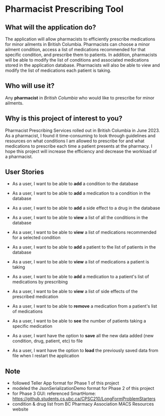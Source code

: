 # Pharmacist Prescribing Tool

## What will the application do?
The application will allow pharmacists to efficiently prescribe medications 
for minor ailments in British Columbia.
Pharmacists can choose a minor ailment condition, 
access a list of medications recommended for that specific condition, and prescribe them to patients.
In addition, pharmacists will be able to modify the list of conditions 
and associated medications stored in the application database. 
Pharmacists will also be able to view and modify the list of medications each patient is taking.

## Who will use it?
Any **pharmacist** in *British Columbia* who would like to prescribe for minor ailments.

## Why is this project of interest to you?
Pharmacist Prescribing Services rolled out in British Columbia in June 2023. 
As a pharmacist, I found it time-consuming to look through guidelines and resources on what conditions 
I am allowed to prescribe for and what medications to prescribe each time a patient presents at the pharmacy. 
I hope this project will increase the efficiency and decrease the workload of a pharmacist.

## User Stories
- As a user, I want to be able to **add** a condition to the database
- As a user, I want to be able to **add** a medication to a condition in the database
- As a user, I want to be able to **add** a side effect to a drug in the database
- As a user, I want to be able to **view** a list of all the conditions in the database
- As a user, I want to be able to **view** a list of medications recommended for a selected condition
- As a user, I want to be able to **add** a patient to the list of patients in the database
- As a user, I want to be able to **view** a list of medications a patient is taking
- As a user, I want to be able to **add** a medication to a patient's list of medications by prescribing
- As a user, I want to be able to **view** a list of side effects of the prescribed medication
- As a user, I want to be able to **remove** a medication from a patient's list of medications
- As a user, I want to be able to **see** the number of patients taking a specific medication

- As a user, I want have the option to **save** all the new data added (new condition, drug, patient, etc) to file
- As a user, I want have the option to **load** the previously saved data from file when I restart the application

## Note
- followed Teller App format for Phase 1 of this project
- modeled the JsonSerializationDemo format for Phase 2 of this project
- for Phase 3 GUI: referenced SmartHome: https://github.students.cs.ubc.ca/CPSC210/LongFormProblemStarters
- condition & drug list from BC Pharmacy Association MACS Resources website